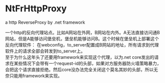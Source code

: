 # NtFrHttpProxy
a http ReverseProxy by .net framework    

一个http的反向代理站点。比如A网站在外网，B网站在内外。A无法直接访问通B网站，但是A能够访问堡垒机，堡垒机能够访问B。这个时候在堡垒机上部署这个反向代理软件：
在webconfig，to_server配置成B网站的地址，所有请求到代理软件上的请求全部会转发到to_server上。    
至于为什么这年头了还要用framework来实现这个代理，以为.net core发出的请求在某些情况下会带有一个request-id的头部，如果对方服务器防火墙策略暴力，会把这个请求直接拒绝。然后core没办法完全关闭这个莫名其妙的头部，所以无奈只能用framework来实现。
